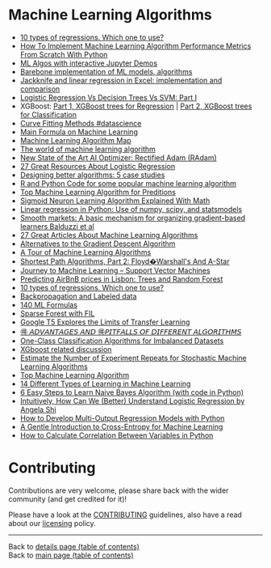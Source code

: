 # Machine Learning Algorithms

- [10 types of regressions. Which one to use?](https://www.linkedin.com/posts/isaacbaum_10-types-of-regressions-which-one-to-use-activity-6610217740546428929-EHnH)
- [How To Implement Machine Learning Algorithm Performance Metrics From Scratch With Python](https://www.linkedin.com/posts/data-science-central_how-to-implement-machine-learning-algorithm-activity-6611815688283709440-1GJ2)
- [ML Algos with interactive Jupyter Demos](https://lnkd.in/fZq3yW6)
- [Barebone implementation of ML models, algorithms](https://lnkd.in/fpapv7x)
- [Jackknife and linear regression in Excel: implementation and comparison](https://www.datasciencecentral.com/profiles/blogs/comparing-linear-regression-with-the-jackknife-method)
- [Logistic Regression Vs Decision Trees Vs SVM: Part I](https://www.linkedin.com/posts/data-science-central_logistic-regression-vs-decision-trees-vs-activity-6623758378239881216-I8gQ)
- XGBoost: [Part 1, XGBoost trees for Regression](https://www.linkedin.com/posts/joshua-starmer-95a554130_xgboost-part1-xgboost-trees-for-regression-activity-6612344313353433088-01sJ) | [Part 2, XGBoost trees for Classification](https://www.linkedin.com/posts/joshua-starmer-95a554130_xgboost-part-2-xgboost-trees-for-classification-activity-6622492333839577088-SCUT)
- [Curve Fitting Methods #datascience](https://www.linkedin.com/posts/asif-bhat_datasciencepost-on-instagram-curve-fitting-activity-6610166201073131520-Pzls)
- [Main Formula on Machine Learning](https://www.linkedin.com/posts/nabihbawazir_datascience-machinelerning-artificialintellegence-activity-6623589978637205504-inka)
- [Machine Learning Algorithm Map](https://www.linkedin.com/posts/nabihbawazir_datascience-machinelearning-artificialintellegence-activity-6618736049176842240-Jdf_)
- [The world of machine learning algorithm](https://www.linkedin.com/posts/nabihbawazir_datascience-machinelearning-artificialintellegence-activity-6618868890162298880-Bxjn)
- [New State of the Art AI Optimizer: Rectified Adam (RAdam)](https://www.linkedin.com/posts/montrealai_machinelearning-tensorflow-pytorch-activity-6622133450843443200-GN1v)
- [27 Great Resources About Logistic Regression](https://www.linkedin.com/posts/data-science-central_27-great-resources-about-logistic-regression-activity-6622611841715625984-DYHS)
- [Designing better algorithms: 5 case studies](https://www.linkedin.com/posts/data-science-central_designing-better-algorithms-5-case-studies-activity-6607662317066944512-jD_6)
- [R and Python Code for some popular machine learning algorithm](https://www.linkedin.com/posts/nabihbawazir_datascience-machinelearning-artificialintelligence-activity-6624922591301861376-oN0o)
- [Top Machine Learning Algorithm for Preditions](https://www.linkedin.com/posts/nabihbawazir_top-machine-learning-algorithm-for-preditions-activity-6603862704757272576-ULbe)
- [Sigmoid Neuron Learning Algorithm Explained With Math](https://towardsdatascience.com/sigmoid-neuron-learning-algorithm-explained-with-math-eb9280e53f07)
- [Linear regression in Python: Use of numpy, scipy, and statsmodels](https://www.linkedin.com/posts/data-science-central_httpswwwdatasciencecentralcomprofiles-activity-6607284839810945024-hxnF)
- [Smooth markets: A basic mechanism for organizing gradient-based learners Balduzzi et al](https://lnkd.in/e-PrH45)
- [27 Great Articles About Machine Learning Algorithms](https://www.linkedin.com/posts/vincentg_27-great-articles-about-machine-learning-activity-6634648891654492161-c632)
- [Alternatives to the Gradient Descent Algorithm](https://www.linkedin.com/posts/data-science-central_alternatives-to-the-gradient-descent-algorithm-activity-6627445954511458304-5j1V)
- [A Tour of Machine Learning Algorithms](https://machinelearningmastery.com/a-tour-of-machine-learning-algorithms/)
- [Shortest Path Algorithms, Part 2: Floyd�Warshall's And A-Star](https://www.linkedin.com/posts/vincentg_key-graph-based-shortest-path-algorithms-activity-6647272320631128064-KXb4)
- [Journey to Machine Learning – Support Vector Machines](https://www.linkedin.com/posts/vipulppatel_data-analytics-businessintelligence-activity-6632121501585809408-knOP)
- [Predicting AirBnB prices in Lisbon: Trees and Random Forest](https://www.linkedin.com/posts/towards-data-science_predicting-airbnb-prices-in-lisbon-trees-activity-6647284148094545920-w5YF)
- [10 types of regressions. Which one to use?](https://www.linkedin.com/posts/data-science-central_10-types-of-regressions-which-one-to-use-activity-6641726778312314882-xY-N)
- [Backpropagation and Labeled data](https://www.linkedin.com/posts/deeplearningai_backpropagation-and-labeled-data-are-the-activity-6626194119683305472-c-ON)
- [140 ML Formulas](https://www.linkedin.com/posts/bo-li-8503b896_140-machine-learning-formulas-activity-6632888211825881088-8q_V)
- [Sparse Forest with FIL](https://www.linkedin.com/posts/miguelusque_sparse-forests-with-fil-activity-6628874338785337344-89hf)
- [Google T5 Explores the Limits of Transfer Learning](https://www.linkedin.com/posts/eric-feuilleaubois-ph-d-43ab0925_google-t5-explores-the-limits-of-transfer-activity-6631788661920804864-wH9d)
- [🉐 𝘈𝘋𝘝𝘈𝘕𝘛𝘈𝘎𝘌𝘚 𝘈𝘕𝘋 🉐𝘗𝘐𝘛𝘍𝘈𝘓𝘓𝘚 𝘖𝘍 𝘋𝘐𝘍𝘍𝘌𝘙𝘌𝘕𝘛 𝘈𝘓𝘎𝘖𝘙𝘐𝘛𝘏𝘔𝘚](https://www.linkedin.com/posts/ashishpatel2604_datascience-deeplearning-machinelearning-activity-6668792791658852352-87Po)
- [One-Class Classification Algorithms for Imbalanced Datasets](https://machinelearningmastery.com/one-class-classification-algorithms/)
- [XGboost related discussion](https://twitter.com/a_erdem4/status/1265176369731944448)
- [Estimate the Number of Experiment Repeats for Stochastic Machine Learning Algorithms](https://machinelearningmastery.com/estimate-number-experiment-repeats-stochastic-machine-learning-algorithms/)
- [Top Machine Learning Algorithm](https://www.linkedin.com/posts/nabihbawazir_datascience-machinelearning-artificialintellegence-activity-6656808477152907264-JAwa)
- [14 Different Types of Learning in Machine Learning](https://machinelearningmastery.com/types-of-learning-in-machine-learning/)
- [6 Easy Steps to Learn Naive Bayes Algorithm (with code in Python)](https://twitter.com/analyticbridge/status/1261772163289354241)
- [Intuitively, How Can We (Better) Understand Logistic Regression by Angela Shi](https://www.linkedin.com/posts/towards-data-science_intuitively-how-can-we-better-understand-activity-6660097072131379200-m7s3)
- [How to Develop Multi-Output Regression Models with Python](https://machinelearningmastery.com/multi-output-regression-models-with-python/)
- [A Gentle Introduction to Cross-Entropy for Machine Learning](https://machinelearningmastery.com/cross-entropy-for-machine-learning/)
- [How to Calculate Correlation Between Variables in Python](https://machinelearningmastery.com/how-to-use-correlation-to-understand-the-relationship-between-variables/)

# Contributing

Contributions are very welcome, please share back with the wider community (and get credited for it)!

Please have a look at the [CONTRIBUTING](../CONTRIBUTING.md) guidelines, also have a read about our [licensing](../LICENSE.md) policy.

---

Back to [details page (table of contents)](../README-details.md#julia-python--r)<br>
Back to [main page (table of contents)](../README.md)
